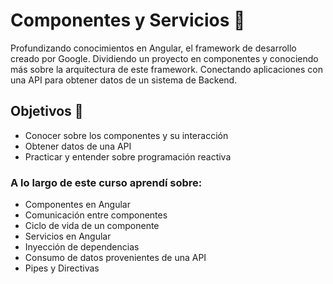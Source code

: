 
# Componentes y Servicios :green_heart: 
Profundizando conocimientos en Angular, el framework de desarrollo creado por Google. Dividiendo un proyecto en componentes y conociendo más sobre la arquitectura de este framework. Conectando aplicaciones con una API para obtener datos de un sistema de Backend.

## Objetivos :rocket:    
  * Conocer sobre los componentes y su interacción
  * Obtener datos de una API
  * Practicar y entender sobre programación reactiva
  

### A lo largo de este curso aprendí sobre:

  * Componentes en Angular
  * Comunicación entre componentes
  * Ciclo de vida de un componente
  * Servicios en Angular
  * Inyección de dependencias
  * Consumo de datos provenientes de una API
  * Pipes y Directivas  

